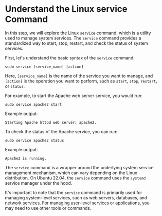 # Understand the Linux service Command

In this step, we will explore the Linux `service` command, which is a utility used to manage system services. The `service` command provides a standardized way to start, stop, restart, and check the status of system services.

First, let's understand the basic syntax of the `service` command:

```
sudo service [service_name] [action]
```

Here, `[service_name]` is the name of the service you want to manage, and `[action]` is the operation you want to perform, such as `start`, `stop`, `restart`, or `status`.

For example, to start the Apache web server service, you would run:

```
sudo service apache2 start
```

Example output:

```
Starting Apache httpd web server: apache2.
```

To check the status of the Apache service, you can run:

```
sudo service apache2 status
```

Example output:

```
Apache2 is running.
```

The `service` command is a wrapper around the underlying system service management mechanism, which can vary depending on the Linux distribution. On Ubuntu 22.04, the `service` command uses the `systemd` service manager under the hood.

It's important to note that the `service` command is primarily used for managing system-level services, such as web servers, databases, and network services. For managing user-level services or applications, you may need to use other tools or commands.
